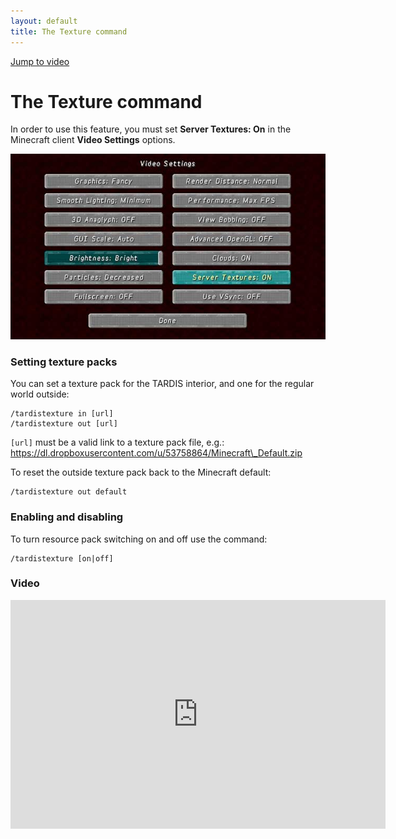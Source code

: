 ```yaml
---
layout: default
title: The Texture command
---
```


[Jump to video](#video)

# The Texture command

In order to use this feature, you must set **Server Textures: On** in the Minecraft client **Video Settings** options.

![TARDIS](images/docs/servertextureson.jpg)

### Setting texture packs

You can set a texture pack for the TARDIS interior, and one for the regular world outside:

    /tardistexture in [url]
    /tardistexture out [url]

`[url]` must be a valid link to a texture pack file, e.g.: https://dl.dropboxusercontent.com/u/53758864/Minecraft\_Default.zip

To reset the outside texture pack back to the Minecraft default:

    /tardistexture out default

### Enabling and disabling

To turn resource pack switching on and off use the command:

    /tardistexture [on|off]

### Video
<iframe src="https://player.vimeo.com/video/66056277" width="600" height="366" frameborder="0" webkitallowfullscreen mozallowfullscreen allowfullscreen></iframe>